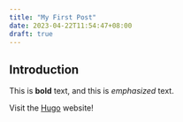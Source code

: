 ```yaml
---
title: "My First Post"
date: 2023-04-22T11:54:47+08:00
draft: true
---
```


## Introduction

This is **bold** text, and this is *emphasized* text.

Visit the [Hugo](https://gohugo.io) website!

